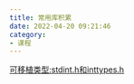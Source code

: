 ```yaml
---
title: 常用库积累
date: 2022-04-20 09:21:46
category: 
- 课程
---
```



[可移植类型:stdint.h和inttypes.h](marginnote3app://note/BED81EF1-0B75-4B20-9D09-B87CE18142EB)

